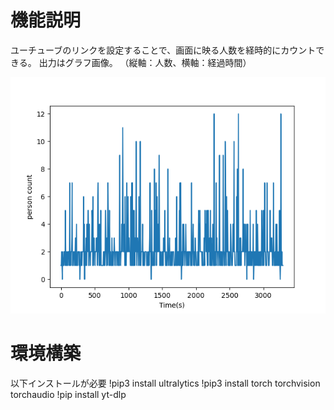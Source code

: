 
# 機能説明
ユーチューブのリンクを設定することで、画面に映る人数を経時的にカウントできる。
出力はグラフ画像。
（縦軸：人数、横軸：経過時間）

![出力](img/count_human_result.png)


# 環境構築
以下インストールが必要
!pip3 install ultralytics
!pip3 install torch torchvision torchaudio
!pip install yt-dlp

